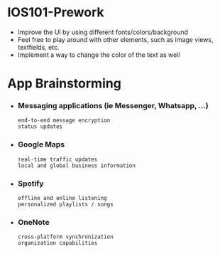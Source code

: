 # IOS101-Prework
- Improve the UI by using different fonts/colors/background
- Feel free to play around with other elements, such as image views, textfields, etc.
- Implement a way to change the color of the text as well

# App Brainstorming
* ### Messaging applications (ie Messenger, Whatsapp, ...)
      end-to-end message encryption
      status updates
* ### Google Maps
      real-time traffic updates
      local and global business information
* ### Spotify
      offline and online listening
      personalized playlists / songs
* ### OneNote
      cross-platform synchronization
      organization capabilities
